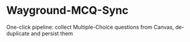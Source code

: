 # Wayground-MCQ-Sync
One-click pipeline: collect Multiple-Choice questions from Canvas, de-duplicate and persist them

